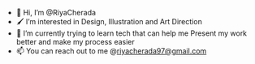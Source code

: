 - 👋 Hi, I’m @RiyaCherada
- 🖌 I’m interested in Design, Illustration and Art Direction
- 🌱 I’m currently trying to learn tech that can help me Present my work better and make my process easier
- 📫 You can reach out to me @riyacherada97@gmail.com
